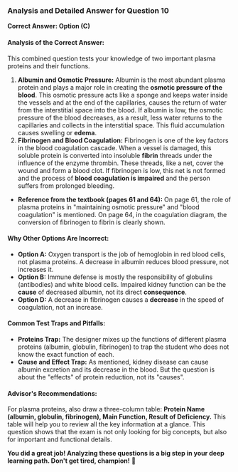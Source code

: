 ### **Analysis and Detailed Answer for Question 10**

**Correct Answer: Option (C)**

#### **Analysis of the Correct Answer:**
This combined question tests your knowledge of two important plasma proteins and their functions.
1.  **Albumin and Osmotic Pressure:** Albumin is the most abundant plasma protein and plays a major role in creating the **osmotic pressure of the blood**. This osmotic pressure acts like a sponge and keeps water inside the vessels and at the end of the capillaries, causes the return of water from the interstitial space into the blood. If albumin is low, the osmotic pressure of the blood decreases, as a result, less water returns to the capillaries and collects in the interstitial space. This fluid accumulation causes swelling or **edema**.
2.  **Fibrinogen and Blood Coagulation:** Fibrinogen is one of the key factors in the blood coagulation cascade. When a vessel is damaged, this soluble protein is converted into insoluble **fibrin** threads under the influence of the enzyme thrombin. These threads, like a net, cover the wound and form a blood clot. If fibrinogen is low, this net is not formed and the process of **blood coagulation is impaired** and the person suffers from prolonged bleeding.

*   **Reference from the textbook (pages 61 and 64):** On page 61, the role of plasma proteins in "maintaining osmotic pressure" and "blood coagulation" is mentioned. On page 64, in the coagulation diagram, the conversion of fibrinogen to fibrin is clearly shown.

#### **Why Other Options Are Incorrect:**
*   **Option A:** Oxygen transport is the job of hemoglobin in red blood cells, not plasma proteins. A decrease in albumin reduces blood pressure, not increases it.
*   **Option B:** Immune defense is mostly the responsibility of globulins (antibodies) and white blood cells. Impaired kidney function can be the **cause** of decreased albumin, not its direct **consequence**.
*   **Option D:** A decrease in fibrinogen causes a **decrease** in the speed of coagulation, not an increase.

#### **Common Test Traps and Pitfalls:**
*   **Proteins Trap:** The designer mixes up the functions of different plasma proteins (albumin, globulin, fibrinogen) to trap the student who does not know the exact function of each.
*   **Cause and Effect Trap:** As mentioned, kidney disease can cause albumin excretion and its decrease in the blood. But the question is about the "effects" of protein reduction, not its "causes".

#### **Advisor's Recommendations:**
For plasma proteins, also draw a three-column table: **Protein Name (albumin, globulin, fibrinogen), Main Function, Result of Deficiency.** This table will help you to review all the key information at a glance. This question shows that the exam is not only looking for big concepts, but also for important and functional details.

**You did a great job! Analyzing these questions is a big step in your deep learning path. Don't get tired, champion!** 💪